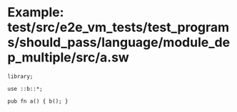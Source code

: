 # Example: test/src/e2e_vm_tests/test_programs/should_pass/language/module_dep_multiple/src/a.sw

```sway
library;

use ::b::*;

pub fn a() { b(); }

```
